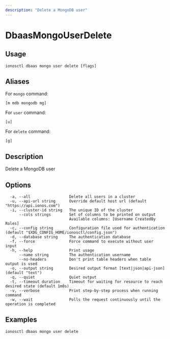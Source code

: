 ```yaml
---
description: "Delete a MongoDB user"
---
```


# DbaasMongoUserDelete

## Usage

```text
ionosctl dbaas mongo user delete [flags]
```

## Aliases

For `mongo` command:

```text
[m mdb mongodb mg]
```

For `user` command:

```text
[u]
```

For `delete` command:

```text
[g]
```

## Description

Delete a MongoDB user

## Options

```text
  -a, --all                 Delete all users in a cluster
  -u, --api-url string      Override default host url (default "https://api.ionos.com")
  -i, --cluster-id string   The unique ID of the cluster
      --cols strings        Set of columns to be printed on output 
                            Available columns: [Username CreatedBy Roles]
  -c, --config string       Configuration file used for authentication (default "$XDG_CONFIG_HOME/ionosctl/config.json")
  -d, --database string     The authentication database
  -f, --force               Force command to execute without user input
  -h, --help                Print usage
      --name string         The authentication username
      --no-headers          Don't print table headers when table output is used
  -o, --output string       Desired output format [text|json|api-json] (default "text")
  -q, --quiet               Quiet output
  -t, --timeout duration    Timeout for waiting for resource to reach desired state (default 1m0s)
  -v, --verbose             Print step-by-step process when running command
  -w, --wait                Polls the request continuously until the operation is completed
```

## Examples

```text
ionosctl dbaas mongo user delete
```

